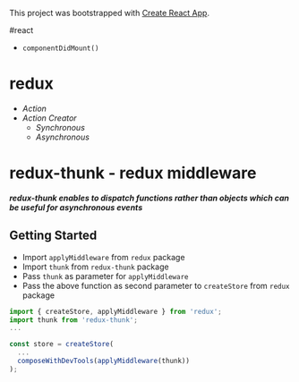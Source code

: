 This project was bootstrapped with [Create React App](https://github.com/facebookincubator/create-react-app).

#react
* ` componentDidMount() `

# redux
 
*  *Action* 
* *Action Creator*
    * *Synchronous*
    * *Asynchronous*

# redux-thunk - redux middleware
**_redux-thunk enables to dispatch functions 
rather than objects which can be useful for asynchronous events_**
## Getting Started
* Import ` applyMiddleware ` from ` redux ` package
* Import ` thunk ` from ` redux-thunk ` package
* Pass ` thunk ` as parameter for ` applyMiddleware ` 
* Pass the above function as second parameter to ` createStore ` from ` redux ` package
```javascript
import { createStore, applyMiddleware } from 'redux';
import thunk from 'redux-thunk';
...

const store = createStore(
  ...
  composeWithDevTools(applyMiddleware(thunk))
);
```


